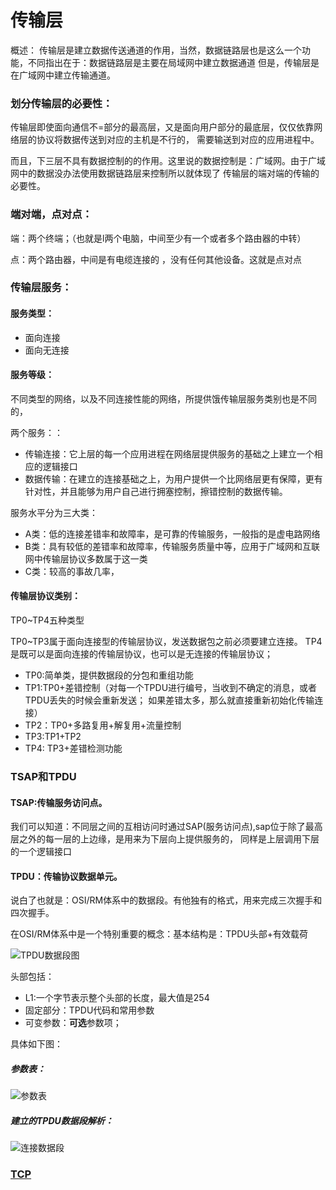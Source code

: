 

# 传输层

概述：  传输层是建立数据传送通道的作用，当然，数据链路层也是这么一个功能，不同指出在于：数据链路层是主要在局域网中建立数据通道
但是，传输层是在广域网中建立传输通道。

### 划分传输层的必要性：


传输层即使面向通信不=部分的最高层，又是面向用户部分的最底层，仅仅依靠网络层的协议将数据传送到对应的主机是不行的，
需要输送到对应的应用进程中。

而且，下三层不具有数据控制的的作用。这里说的数据控制是：广域网。由于广域网中的数据没办法使用数据链路层来控制所以就体现了
传输层的端对端的传输的必要性。

### 端对端，点对点：

端：两个终端；（也就是l两个电脑，中间至少有一个或者多个路由器的中转）

点：两个路由器，中间是有电缆连接的 ，没有任何其他设备。这就是点对点

###  传输层服务：

#### 服务类型：
- 面向连接
- 面向无连接

#### 服务等级：

不同类型的网络，以及不同连接性能的网络，所提供饿传输层服务类别也是不同的，


两个服务：：
- 传输连接：它上层的每一个应用进程在网络层提供服务的基础之上建立一个相应的逻辑接口
- 数据传输：在建立的连接基础之上，为用户提供一个比网络层更有保障，更有针对性，并且能够为用户自己进行拥塞控制，擦错控制的数据传输。

服务水平分为三大类：

- A类：低的连接差错率和故障率，是可靠的传输服务，一般指的是虚电路网络
- B类：具有较低的差错率和故障率，传输服务质量中等，应用于广域网和互联网中传输层协议多数属于这一类
- C类：较高的事故几率，

#### 传输层协议类别：

TP0~TP4五种类型

TP0~TP3属于面向连接型的传输层协议，发送数据包之前必须要建立连接。
TP4是既可以是面向连接的传输层协议，也可以是无连接的传输层协议；

- TP0:简单类，提供数据段的分包和重组功能
- TP1:TP0+差错控制（对每一个TPDU进行编号，当收到不确定的消息，或者TPDU丢失的时候会重新发送；
    如果差错太多，那么就直接重新初始化传输连接）
- TP2：TP0+多路复用+解复用+流量控制
- TP3:TP1+TP2
- TP4: TP3+差错检测功能


### TSAP和TPDU

#### TSAP:传输服务访问点。

我们可以知道：不同层之间的互相访问时通过SAP(服务访问点),sap位于除了最高层之外的每一层的上边缘，是用来为下层向上提供服务的，
同样是上层调用下层的一个逻辑接口


#### TPDU：传输协议数据单元。

说白了也就是：OSI/RM体系中的数据段。有他独有的格式，用来完成三次握手和四次握手。

在OSI/RM体系中是一个特别重要的概念：基本结构是：TPDU头部+有效载荷

![TPDU数据段图](https://github.com/wangjiapu/Conclusion/blob/master/imge/WechatIMG13.jpeg)

头部包括：

- L1:一个字节表示整个头部的长度，最大值是254
- 固定部分：TPDU代码和常用参数
- 可变参数：**可选**参数项；


具体如下图：
##### 参数表：
![参数表](https://github.com/wangjiapu/Conclusion/blob/master/imge/WechatIMG14.jpeg)


##### 建立的TPDU数据段解析：

![连接数据段](https://github.com/wangjiapu/Conclusion/blob/master/imge/WechatIMG15.jpeg)



### [TCP](https://github.com/wangjiapu/Conclusion/blob/master/%E8%AE%A1%E7%AE%97%E6%9C%BA%E7%BD%91%E7%BB%9C/TCP.md)





